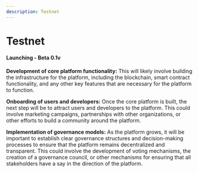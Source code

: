 ```yaml
---
description: Testnet
---
```


# Testnet

#### Launching - Beta 0.1v

**Development of core platform functionality:** This will likely involve building the infrastructure for the platform, including the blockchain, smart contract functionality, and any other key features that are necessary for the platform to function.

**Onboarding of users and developers:** Once the core platform is built, the next step will be to attract users and developers to the platform. This could involve marketing campaigns, partnerships with other organizations, or other efforts to build a community around the platform.

**Implementation of governance models:** As the platform grows, it will be important to establish clear governance structures and decision-making processes to ensure that the platform remains decentralized and transparent. This could involve the development of voting mechanisms, the creation of a governance council, or other mechanisms for ensuring that all stakeholders have a say in the direction of the platform.
